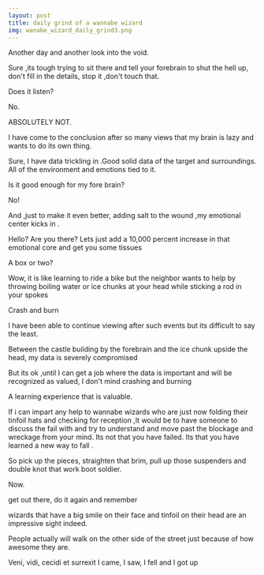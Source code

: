 ```yaml
---
layout: post
title: daily grind of a wannabe wizard
img: wanabe_wizard_daily_grind3.png
---
```

Another day and another look into the void.

Sure ,its tough trying to sit there and tell your forebrain to shut the hell up, don't fill in the details, stop it ,don't touch that.

Does it listen?

No.

ABSOLUTELY NOT.

I have come to the conclusion after so many views that my brain is lazy and wants to do its own thing.

Sure, I have data trickling in .Good solid data of the target and surroundings. All of the environment and emotions tied to it.

Is it good enough for my fore brain?

No!

And ,just to make it even better, adding salt to the wound ,my emotional center kicks in .

Hello? Are you there? Lets just add a 10,000 percent increase in that emotional core and get you some tissues

A box or two? 

Wow, it is like learning to ride a bike but the neighbor wants to help by throwing boiling water or ice chunks at your head while sticking a rod in your spokes

Crash and burn

I have been able to continue viewing after such events but its difficult to say the least.

Between the castle building by the forebrain and the ice chunk upside the head, my data is severely compromised

But its ok ,until I can get a job where the data is important and will be recognized as valued, I don't mind crashing and burning

A learning experience that is valuable.

If i can impart any help to wannabe wizards who are just now folding their tinfoil hats and checking for reception ,It would be to have someone to discuss the fail with and try to understand and move past the blockage and wreckage from your mind. Its not that you have failed. Its that you have learned a new way to fall .

So pick up the pieces, straighten that brim, pull up those suspenders and double knot that work boot soldier.

Now.

get out there, do it again and remember

wizards that have a big smile on their face and tinfoil on their head are an impressive sight indeed.

People actually will walk on the other side of the street just because of how awesome they are.

Veni, vidi, cecidi et surrexit
I came, I saw, I fell and I got up


